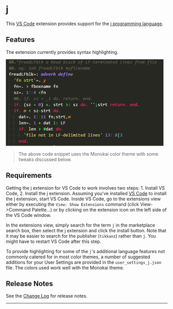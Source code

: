 # j

This [VS Code](https://code.visualstudio.com) extension provides support for the [j programming language](http://www.jsoftware.com/).

## Features

The extension currently provides syntax highlighting.

![syntax highlighting](images/syntaxhilite.png)
>The above code snippet uses the Monokai color theme with some tweaks discussed below.

## Requirements

Getting the j extension for VS Code to work involves two steps: 1.
Install VS Code, 2. Install the j extension.
Assuming you've installed [VS Code](https://code.visualstudio.com/) to install the j extension, start VS Code. Inside VS Code, go to the extensions view either by
executing the ``View: Show Extensions`` command (click View->Command Palette...)
or by clicking on the extension icon on the left side of the VS Code
window.

In the extensions view, simply search for the term ``j`` in the marketplace
search box, then select the j extension and click the install button. Note that it may be easier to search for the publisher (``tikkanz``) rather than ``j``.
You might have to restart VS Code after this step.

To provide highlighting for some of the ``j``'s additional language features not commonly catered for in most color themes, a number of suggested additions for your User Settings are provided in the ``user_settings_j.json`` file. The colors used work well with the Monokai theme.

## Release Notes

See the [Change Log](CHANGELOG.md) for release notes.

-----------------------------------------------------------------------------------------------------------
